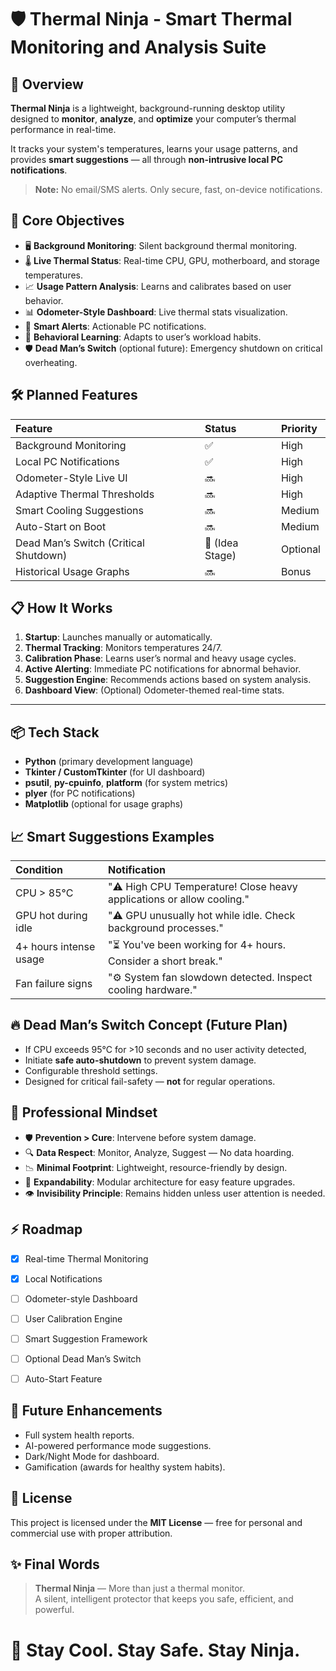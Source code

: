 # 🛡️ Thermal Ninja - Smart Thermal Monitoring and Analysis Suite



## 🚀 Overview

**Thermal Ninja** is a lightweight, background-running desktop utility designed to **monitor**, **analyze**, and **optimize** your computer’s thermal performance in real-time.

It tracks your system's temperatures, learns your usage patterns, and provides **smart suggestions** — all through **non-intrusive local PC notifications**.

> **Note:** No email/SMS alerts. Only secure, fast, on-device notifications.



## 🎯 Core Objectives

- 🖥️ **Background Monitoring**: Silent background thermal monitoring.
- 🌡️ **Live Thermal Status**: Real-time CPU, GPU, motherboard, and storage temperatures.
- 📈 **Usage Pattern Analysis**: Learns and calibrates based on user behavior.
- 📊 **Odometer-Style Dashboard**: Live thermal stats visualization.
- 🔔 **Smart Alerts**: Actionable PC notifications.
- 🧠 **Behavioral Learning**: Adapts to user’s workload habits.
- 🛡️ **Dead Man’s Switch** (optional future): Emergency shutdown on critical overheating.


## 🛠️ Planned Features

| Feature | Status | Priority |
|:---|:---|:---|
| Background Monitoring | ✅ | High |
| Local PC Notifications | ✅ | High |
| Odometer-Style Live UI | 🔜 | High |
| Adaptive Thermal Thresholds | 🔜 | High |
| Smart Cooling Suggestions | 🔜 | Medium |
| Auto-Start on Boot | 🔜 | Medium |
| Dead Man’s Switch (Critical Shutdown) | 🧠 (Idea Stage) | Optional |
| Historical Usage Graphs | 🔜 | Bonus |


## 📋 How It Works

1. **Startup**: Launches manually or automatically.
2. **Thermal Tracking**: Monitors temperatures 24/7.
3. **Calibration Phase**: Learns user’s normal and heavy usage cycles.
4. **Active Alerting**: Immediate PC notifications for abnormal behavior.
5. **Suggestion Engine**: Recommends actions based on system analysis.
6. **Dashboard View**: (Optional) Odometer-themed real-time stats.

---

## 📦 Tech Stack

- **Python** (primary development language)
- **Tkinter / CustomTkinter** (for UI dashboard)
- **psutil**, **py-cpuinfo**, **platform** (for system metrics)
- **plyer** (for PC notifications)
- **Matplotlib** (optional for usage graphs)



## 📈 Smart Suggestions Examples

| Condition | Notification |
|:---|:---|
| CPU > 85°C | "⚠️ High CPU Temperature! Close heavy applications or allow cooling." |
| GPU hot during idle | "⚠️ GPU unusually hot while idle. Check background processes." |
| 4+ hours intense usage | "⏳ You've been working for 4+ hours. Consider a short break." |
| Fan failure signs | "⚙️ System fan slowdown detected. Inspect cooling hardware." |



## 🔥 Dead Man’s Switch Concept (Future Plan)

- If CPU exceeds 95°C for >10 seconds and no user activity detected,
- Initiate **safe auto-shutdown** to prevent system damage.
- Configurable threshold settings.
- Designed for critical fail-safety — **not** for regular operations.



## 🧠 Professional Mindset

- 🛡️ **Prevention > Cure**: Intervene before system damage.
- 🔍 **Data Respect**: Monitor, Analyze, Suggest — No data hoarding.
- 📉 **Minimal Footprint**: Lightweight, resource-friendly by design.
- 🧩 **Expandability**: Modular architecture for easy feature upgrades.
- 👁️ **Invisibility Principle**: Remains hidden unless user attention is needed.



## ⚡ Roadmap

- [x] Real-time Thermal Monitoring
- [x] Local Notifications
- [ ] Odometer-style Dashboard
- [ ] User Calibration Engine
- [ ] Smart Suggestion Framework
- [ ] Optional Dead Man’s Switch
- [ ] Auto-Start Feature



## 🧹 Future Enhancements

- Full system health reports.
- AI-powered performance mode suggestions.
- Dark/Night Mode for dashboard.
- Gamification (awards for healthy system habits).



## 📜 License

This project is licensed under the **MIT License** — free for personal and commercial use with proper attribution.



## ✨ Final Words

> **Thermal Ninja** — More than just a thermal monitor.  
> A silent, intelligent protector that keeps you safe, efficient, and powerful.



# 🥷 Stay Cool. Stay Safe. Stay Ninja.

